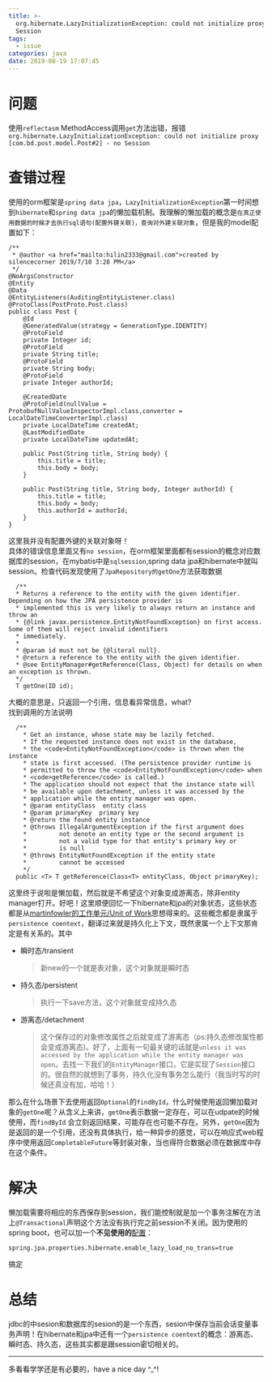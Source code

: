 ```yaml
---
title: >-
  org.hibernate.LazyInitializationException: could not initialize proxy xxxx no
  Session
tags:
  - issue
categories: java
date: 2019-08-19 17:07:45
---
```


# 问题

使用`reflectasm` MethodAccess调用`get`方法出错，报错`org.hibernate.LazyInitializationException: could not initialize proxy [com.bd.post.model.Post#2] - no Session`
# 查错过程
使用的orm框架是`spring data jpa`，`LazyInitializationException`第一时间想到`hibernate`和`spring data jpa`的懒加载机制。我理解的懒加载的概念是`在真正使用数据的时候才去执行sql语句(配置外键关联)，查询对外建关联对象`，但是我的model配置如下：
```
/**
 * @author <a href="mailto:hilin2333@gmail.com">created by silencecorner 2019/7/10 3:28 PM</a>
 */
@NoArgsConstructor
@Entity
@Data
@EntityListeners(AuditingEntityListener.class)
@ProtoClass(PostProto.Post.class)
public class Post {
    @Id
    @GeneratedValue(strategy = GenerationType.IDENTITY)
    @ProtoField
    private Integer id;
    @ProtoField
    private String title;
    @ProtoField
    private String body;
    @ProtoField
    private Integer authorId;

    @CreatedDate
    @ProtoField(nullValue = ProtobufNullValueInspectorImpl.class,converter = LocalDateTimeConverterImpl.class)
    private LocalDateTime createdAt;
    @LastModifiedDate
    private LocalDateTime updatedAt;

    public Post(String title, String body) {
        this.title = title;
        this.body = body;
    }

    public Post(String title, String body, Integer authorId) {
        this.title = title;
        this.body = body;
        this.authorId = authorId;
    }
}
```
这里我并没有配置外键的关联对象呀！<br>
具体的错误信息里面又有`no session`，在orm框架里面都有session的概念对应数据库的session，在mybatis中是`sqlsession`,spring data jpa和hibernate中就叫session。检查代码发现使用了`JpaRepository的getOne`方法获取数据
```
  /**
  * Returns a reference to the entity with the given identifier. Depending on how the JPA persistence provider is
  * implemented this is very likely to always return an instance and throw an
  * {@link javax.persistence.EntityNotFoundException} on first access. Some of them will reject invalid identifiers
  * immediately.
  *
  * @param id must not be {@literal null}.
  * @return a reference to the entity with the given identifier.
  * @see EntityManager#getReference(Class, Object) for details on when an exception is thrown.
  */
  T getOne(ID id);
```
大概的意思是，只返回一个引用，信息看异常信息，what?<br>找到调用的方法说明
```
  /**
    * Get an instance, whose state may be lazily fetched.
    * If the requested instance does not exist in the database,
    * the <code>EntityNotFoundException</code> is thrown when the instance 
    * state is first accessed. (The persistence provider runtime is 
    * permitted to throw the <code>EntityNotFoundException</code> when 
    * <code>getReference</code> is called.)
    * The application should not expect that the instance state will
    * be available upon detachment, unless it was accessed by the
    * application while the entity manager was open.
    * @param entityClass  entity class
    * @param primaryKey  primary key
    * @return the found entity instance
    * @throws IllegalArgumentException if the first argument does
    *         not denote an entity type or the second argument is
    *         not a valid type for that entity's primary key or
    *         is null
    * @throws EntityNotFoundException if the entity state 
    *         cannot be accessed
    */
  public <T> T getReference(Class<T> entityClass, Object primaryKey);
```
这里终于说啦是懒加载，然后就是不希望这个对象变成游离态，除非entity manager打开。好吧！这里顺便回忆一下hibernate和jpa的对象状态，这些状态都是从[martinfowler的工作单元/Unit of Work](https://martinfowler.com/eaaCatalog/unitOfWork.html)思想得来的。这些概念都是隶属于`persistence coentext`，翻译过来就是持久化上下文，既然隶属一个上下文那肯定是有关系的。其中
- 瞬时态/transient 
  > 新new的一个就是表对象，这个对象就是瞬时态
- 持久态/persistent 
  > 执行一下save方法，这个对象就变成持久态
- 游离态/detachment 
  > 这个保存过的对象修改属性之后就变成了游离态（ps:持久态修改属性都会变成游离态)。好了，上面有一句最关键的话就是`unless it was accessed by the application while the entity manager was open`。去找一下我们的`EntityManager`接口，它是实现了`Session`接口的。很自然的就想到了事务，持久化没有事务怎么能行（我当时写的时候还真没有加，哈哈！）

那么在什么场景下去使用返回`Optional`的`findById`，什么时候使用返回懒加载对象的`getOne`呢？从含义上来讲，`getOne`表示数据一定存在，可以在udpate的时候使用，而`findById` 会立刻返回结果，可能存在也可能不存在。另外，`getOne`因为是返回的是一个引用，还没有具体执行，给一种异步的感觉，可以在响应式web程序中使用返回`CompletableFuture`等封装对象，当也得符合数据必须在数据库中存在这个条件。

# 解决
懒加载需要将相应的东西保存到session，我们能控制就是加一个事务注解在方法上`@Transactional`声明这个方法没有执行完之前session不关闭。因为使用的spring boot，也可以加一个<b>不见使用的</b>[配置](https://vladmihalcea.com/the-hibernate-enable_lazy_load_no_trans-anti-pattern/)：
```
spring.jpa.properties.hibernate.enable_lazy_load_no_trans=true
```
搞定
# 总结
jdbc的中sesion和数据库的sesion的是一个东西，sesion中保存当前会话变量事务声明！在hibernate和jpa中还有一个`persistence coentext`的概念：游离态、瞬时态、持久态，这些其实都是跟session密切相关的。

---
多看看学学还是有必要的，have a nice day ^_^!